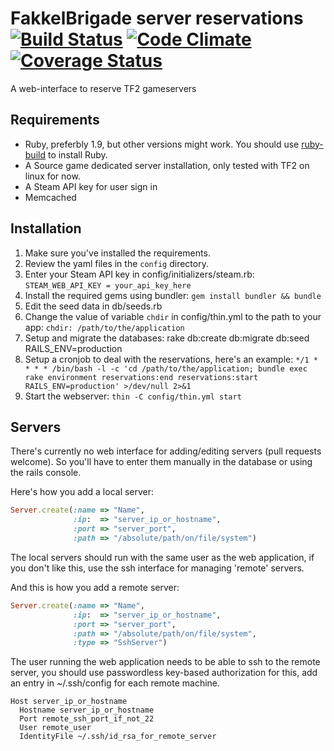 # FakkelBrigade server reservations [![Build Status](https://secure.travis-ci.org/Arie/serveme.png)](http://travis-ci.org/Arie/serveme) [![Code Climate](https://codeclimate.com/github/Arie/serveme.png)](https://codeclimate.com/github/Arie/serveme) [![Coverage Status](https://coveralls.io/repos/Arie/serveme/badge.png?branch=master)](https://coveralls.io/r/Arie/serveme)

A web-interface to reserve TF2 gameservers

## Requirements

* Ruby, preferbly 1.9, but other versions might work. You should use [ruby-build](https://github.com/sstephenson/ruby-build/) to install Ruby.
* A Source game dedicated server installation, only tested with TF2 on linux for now. 
* A Steam API key for user sign in
* Memcached

## Installation
1. Make sure you've installed the requirements.
2. Review the yaml files in the `config` directory.
3. Enter your Steam API key in config/initializers/steam.rb: `STEAM_WEB_API_KEY = your_api_key_here`
4. Install the required gems using bundler: `gem install bundler && bundle`
5. Edit the seed data in db/seeds.rb
6. Change the value of variable `chdir` in config/thin.yml to the path to your app: `chdir: /path/to/the/application`
7. Setup and migrate the databases: rake db:create db:migrate db:seed RAILS_ENV=production
8. Setup a cronjob to deal with the reservations, here's an example: `*/1 * * * * /bin/bash -l -c 'cd /path/to/the/application; bundle exec rake environment reservations:end reservations:start RAILS_ENV=production' >/dev/null 2>&1`
9. Start the webserver: `thin -C config/thin.yml start`


## Servers
There's currently no web interface for adding/editing servers (pull requests welcome). So you'll have to enter them manually in the database or using the rails console.

Here's how you add a local server:
```ruby
Server.create(:name => "Name",
              :ip:  => "server_ip_or_hostname",
              :port => "server_port",
              :path => "/absolute/path/on/file/system")
```
The local servers should run with the same user as the web application, if you don't like this, use the ssh interface for managing 'remote' servers.

And this is how you add a remote server:

```ruby
Server.create(:name => "Name",
              :ip:  => "server_ip_or_hostname",
              :port => "server_port",
              :path => "/absolute/path/on/file/system",
              :type => "SshServer")
```

The user running the web application needs to be able to ssh to the remote server, you should use passwordless key-based authorization for this, add an entry in ~/.ssh/config for each remote machine. 
```
Host server_ip_or_hostname
  Hostname server_ip_or_hostname
  Port remote_ssh_port_if_not_22
  User remote_user
  IdentityFile ~/.ssh/id_rsa_for_remote_server
```
